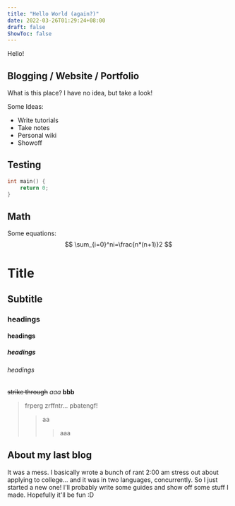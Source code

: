 ```yaml
---
title: "Hello World (again?)"
date: 2022-03-26T01:29:24+08:00
draft: false
ShowToc: false
---
```


Hello!

## Blogging / Website / Portfolio
What is this place? I have no idea, but take a look!

Some Ideas:
- Write tutorials
- Take notes
- Personal wiki
- Showoff

## Testing
```c++
int main() {
	return 0;
}
```

## Math
Some equations:
$$
\sum_{i=0}^ni=\frac{n*(n+1)}2
$$

# Title
## Subtitle
### headings
#### headings
##### headings
###### headings

~~strike through~~ *aaa* **bbb**

> frperg zrffntr... pbatengf!
>> aa
>>> aaa

## About my last blog
It was a mess. I basically wrote a bunch of rant 2:00 am stress out about applying to college... and it was in two languages, concurrently. So I just started a new one! I'll probably write some guides and show off some stuff I made. Hopefully it'll be fun :D
